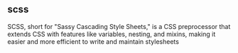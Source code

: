 ## scss
SCSS, short for "Sassy Cascading Style Sheets," is a CSS preprocessor that extends CSS with features like variables, nesting, and mixins, making it easier and more efficient to write and maintain stylesheets
